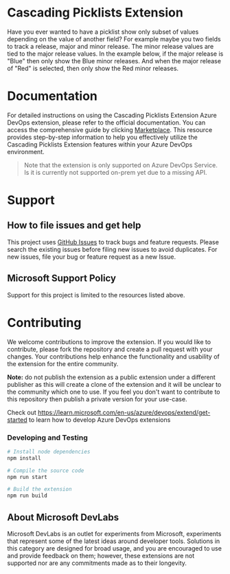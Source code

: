 # Cascading Picklists Extension

Have you ever wanted to have a picklist show only subset of values depending on the value of another field? For example maybe you two fields to track a release, major and minor release. The minor release values are tied to the major release values. In the example below, if the major release is "Blue" then only show the Blue minor releases. And when the major release of "Red" is selected, then only show the Red minor releases.

# Documentation 

For detailed instructions on using the Cascading Picklists Extension Azure DevOps extension, please refer to the official documentation. You can access the comprehensive guide by clicking [Marketplace](https://marketplace.visualstudio.com/items?itemName=ms-devlabs.cascading-picklists-extension). This resource provides step-by-step information to help you effectively utilize the Cascading Picklists Extension features within your Azure DevOps environment.

> Note that the extension is only supported on Azure DevOps Service. Is it is currently not supported on-prem yet due to a missing API.

# Support

## How to file issues and get help

This project uses [GitHub Issues](https://github.com/microsoft/azure-devops-extension-cascading-picklist/issues) to track bugs and feature requests. Please search the existing issues before filing new issues to avoid duplicates. For new issues, file your bug or feature request as a new Issue. 

## Microsoft Support Policy
Support for this project is limited to the resources listed above.

# Contributing

We welcome contributions to improve the extension. If you would like to contribute, please fork the repository and create a pull request with your changes. Your 
contributions help enhance the functionality and usability of the extension for the entire community.

**Note:** do not publish the extension as a public extension under a different publisher as this will create a clone of the extension and it will be unclear to the 
community which one to use. If you feel you don't want to contribute to this repository then publish a private version for your use-case.

Check out https://learn.microsoft.com/en-us/azure/devops/extend/get-started to learn how to develop Azure DevOps extensions

### Developing and Testing

```bash
# Install node dependencies
npm install

# Compile the source code
npm run start

# Build the extension
npm run build
```
## About Microsoft DevLabs

Microsoft DevLabs is an outlet for experiments from Microsoft, experiments that represent some of the latest ideas around developer tools. Solutions in this
category are designed for broad usage, and you are encouraged to use and provide feedback on them; however, these extensions are not supported nor are any
commitments made as to their longevity.